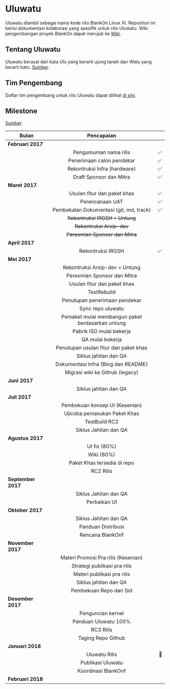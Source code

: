 # Uluwatu

Uluwatu diambil sebagai nama kode rilis BlankOn Linux XI. Repositori ini berisi dokumentasi kolaborasi yang spesifik untuk rilis Uluwatu. Wiki pengembangan proyek BlankOn dapat merujuk ke [Wiki](https://github.com/BlankOn/wiki).

## Tentang Uluwatu

Uluwatu berasal dari kata *Ulu* yang berarti ujung tanah dan *Watu* yang berarti batu. [Sumber](https://en.wikipedia.org/wiki/Uluwatu,_Bali).

## Tim Pengembang

Daftar tim pengembang untuk rilis Uluwatu dapat dilihat [di sini](TEAM.md).

## Milestone

<a href="/img/Milestone">Sumber</a>

| Bulan         | Pencapaian    |       |
| -------------------|:-------------:| -----:|
| **Februari 2017**      |  |  |
|                    | Pengumuman nama rilis | :white_check_mark: |
|                    | Penerimaan calon pendekar | :white_check_mark: |
|                    | Rekontruksi Infra (hardware) | :white_check_mark: |
|                    | Draft Sponsor dan Mitra | :white_check_mark: |
| **Maret 2017**     |  |  |
|                    | Usulan fitur dan paket khas | :white_check_mark: |
|                    | Perencanaan UAT | :white_check_mark: |
|                    | Pembekalan Dokumentasi (git, md, track) | :white_check_mark: |
|                    | ~~Rekontruksi IRGSH + Untung~~ |  |
|                    | ~~Rekontruksi Arsip-dev~~ |  |
|                    | ~~Peresmian Sponsor dan Mitra~~ |  |
| **April 2017**     |  |  |
|                    | Rekontruksi IRGSH | :white_check_mark:  |
| **Mei 2017**       |  |  |
|                    | Rekontruksi Arsip-dev + Untung |  |
|                    | Peresmian Sponsor dan Mitra |  |
|                    | Usulan fitur dan paket khas |  |
|                    | TestRebuild |  |
|                    | Penutupan penerimaan pendekar |  |
|                    | Sync repo uluwatu |  |
|                    | Pemaket mulai membangun paket berdasarkan untung |  |
|                    | Pabrik ISO mulai bekerja |  |
|                    | QA mulai bekerja |  |
|                    | Penutupan usulan fitur dan paket khas |  |
|                    | Siklus jahitan dan QA |  |
|                    | Dokumentasi Infra (Blog dan README) |  |
|                    | Migrasi wiki ke Github (legacy) |  |
| **Juni 2017**      |  |  |
|                    | Siklus jahitan dan QA |  |
| **Juli 2017**      |  |  |
|                    | Pembekuan konsep UI (Kesenian) |  |
|                    | Ujicoba pemasukan Paket Khas |  |
|                    | TestBuild RC2 |  |
|                    | Siklus Jahitan dan QA |  |
| **Agustus 2017**        |  |  |
|                    | UI fix (80%) |  |
|                    | Wiki (80%) |  |
|                    | Paket Khas tersedia di repo |  |
|                    | RC2 Rilis |  |
| **September 2017**      |  |  |
|                    | Siklus Jahitan dan QA |  |
|                    | Perbaikan UI |  |
| **Oktober 2017**        |  |  |
|                    | Siklus Jahitan dan QA |  |
|                    | Panduan Distribusi |  |
|                    | Rencana BlankOnf |  |
| **November 2017**       |  |  |
|                    | Materi Promosi Pra rilis (Kesenian) |  |
|                    | Strategi publikasi pra rilis |  |
|                    | Materi publikasi pra rilis |  |
|                    | Siklus jahitan dan QA |  |
|                    | Pembekuan Repo dari Sid |  |
| **Desember 2017**       |  |  |
|                    | Penguncian kernel |  |
|                    | Panduan Uluwatu 100% |  |
|                    | RC3 Rilis |  |
|                    | Taging Repo Github |  |
| **Januari 2018**   |  |  |
|                    | Uluwatu Rilis | :checkered_flag: |
|                    | Publikasi Uluwatu |  |
|                    | Koordinasi BlankOnf |  |
| **Februari 2018**  |  |  |


